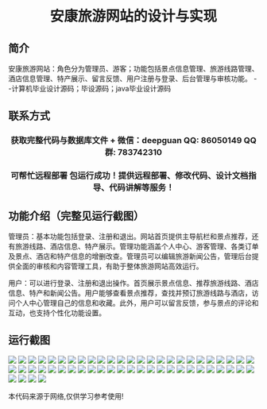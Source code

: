<p><h1 align="center">安康旅游网站的设计与实现</h1></p>

## 简介
安康旅游网站：角色分为管理员、游客；功能包括景点信息管理、旅游线路管理、酒店信息管理、特产展示、留言反馈、用户注册与登录、后台管理与审核功能。    --计算机毕业设计源码；毕设源码；java毕业设计源码


## 联系方式
<p><h3 align="center">获取完整代码与数据库文件 + 微信：deepguan QQ: 86050149 QQ群: 783742310</h3></p>
<p><h3 align="center">可帮忙远程部署 包运行成功！提供远程部署、修改代码、设计文档指导、代码讲解等服务！</h3></p>

## 功能介绍（完整见运行截图）
管理员：基本功能包括登录、注册和退出。网站首页提供主导航栏和景点推荐，还有旅游线路、酒店信息、特产展示。管理功能涵盖个人中心、游客管理、各类订单及景点、酒店和特产信息的增删改查。管理员可以编辑旅游新闻公告，管理后台提供全面的审核和内容管理工具，有助于整体旅游网站高效运行。

用户：可以进行登录、注册和退出操作。首页展示景点信息、推荐旅游线路、酒店信息、特产和新闻公告。用户能够查看景点推荐，查找并预订旅游线路与酒店，访问个人中心管理自己的信息和收藏。此外，用户可以留言反馈，参与景点的评论和互动，也支持个性化功能设置。


## 运行截图
![](https://bs-1329754181.cos.ap-shanghai.myqcloud.com/spring/AnkangTravelWebsiteDesignAndImplementation/img/001.jpg)
![](https://bs-1329754181.cos.ap-shanghai.myqcloud.com/spring/AnkangTravelWebsiteDesignAndImplementation/img/002.jpg)
![](https://bs-1329754181.cos.ap-shanghai.myqcloud.com/spring/AnkangTravelWebsiteDesignAndImplementation/img/003.jpg)
![](https://bs-1329754181.cos.ap-shanghai.myqcloud.com/spring/AnkangTravelWebsiteDesignAndImplementation/img/004.jpg)
![](https://bs-1329754181.cos.ap-shanghai.myqcloud.com/spring/AnkangTravelWebsiteDesignAndImplementation/img/005.jpg)
![](https://bs-1329754181.cos.ap-shanghai.myqcloud.com/spring/AnkangTravelWebsiteDesignAndImplementation/img/006.jpg)
![](https://bs-1329754181.cos.ap-shanghai.myqcloud.com/spring/AnkangTravelWebsiteDesignAndImplementation/img/007.jpg)
![](https://bs-1329754181.cos.ap-shanghai.myqcloud.com/spring/AnkangTravelWebsiteDesignAndImplementation/img/008.jpg)
![](https://bs-1329754181.cos.ap-shanghai.myqcloud.com/spring/AnkangTravelWebsiteDesignAndImplementation/img/009.jpg)
![](https://bs-1329754181.cos.ap-shanghai.myqcloud.com/spring/AnkangTravelWebsiteDesignAndImplementation/img/010.jpg)
![](https://bs-1329754181.cos.ap-shanghai.myqcloud.com/spring/AnkangTravelWebsiteDesignAndImplementation/img/011.jpg)
![](https://bs-1329754181.cos.ap-shanghai.myqcloud.com/spring/AnkangTravelWebsiteDesignAndImplementation/img/012.jpg)
![](https://bs-1329754181.cos.ap-shanghai.myqcloud.com/spring/AnkangTravelWebsiteDesignAndImplementation/img/013.jpg)
![](https://bs-1329754181.cos.ap-shanghai.myqcloud.com/spring/AnkangTravelWebsiteDesignAndImplementation/img/014.jpg)
![](https://bs-1329754181.cos.ap-shanghai.myqcloud.com/spring/AnkangTravelWebsiteDesignAndImplementation/img/015.jpg)
![](https://bs-1329754181.cos.ap-shanghai.myqcloud.com/spring/AnkangTravelWebsiteDesignAndImplementation/img/016.jpg)
![](https://bs-1329754181.cos.ap-shanghai.myqcloud.com/spring/AnkangTravelWebsiteDesignAndImplementation/img/017.jpg)
![](https://bs-1329754181.cos.ap-shanghai.myqcloud.com/spring/AnkangTravelWebsiteDesignAndImplementation/img/018.jpg)
![](https://bs-1329754181.cos.ap-shanghai.myqcloud.com/spring/AnkangTravelWebsiteDesignAndImplementation/img/019.jpg)
![](https://bs-1329754181.cos.ap-shanghai.myqcloud.com/spring/AnkangTravelWebsiteDesignAndImplementation/img/020.jpg)
![](https://bs-1329754181.cos.ap-shanghai.myqcloud.com/spring/AnkangTravelWebsiteDesignAndImplementation/img/021.jpg)
![](https://bs-1329754181.cos.ap-shanghai.myqcloud.com/spring/AnkangTravelWebsiteDesignAndImplementation/img/022.jpg)
![](https://bs-1329754181.cos.ap-shanghai.myqcloud.com/spring/AnkangTravelWebsiteDesignAndImplementation/img/023.jpg)
![](https://bs-1329754181.cos.ap-shanghai.myqcloud.com/spring/AnkangTravelWebsiteDesignAndImplementation/img/024.jpg)
![](https://bs-1329754181.cos.ap-shanghai.myqcloud.com/spring/AnkangTravelWebsiteDesignAndImplementation/img/025.jpg)
![](https://bs-1329754181.cos.ap-shanghai.myqcloud.com/spring/AnkangTravelWebsiteDesignAndImplementation/img/026.jpg)
![](https://bs-1329754181.cos.ap-shanghai.myqcloud.com/spring/AnkangTravelWebsiteDesignAndImplementation/img/027.jpg)
![](https://bs-1329754181.cos.ap-shanghai.myqcloud.com/spring/AnkangTravelWebsiteDesignAndImplementation/img/028.jpg)
![](https://bs-1329754181.cos.ap-shanghai.myqcloud.com/spring/AnkangTravelWebsiteDesignAndImplementation/img/029.jpg)
![](https://bs-1329754181.cos.ap-shanghai.myqcloud.com/spring/AnkangTravelWebsiteDesignAndImplementation/img/030.jpg)
![](https://bs-1329754181.cos.ap-shanghai.myqcloud.com/spring/AnkangTravelWebsiteDesignAndImplementation/img/031.jpg)
![](https://bs-1329754181.cos.ap-shanghai.myqcloud.com/spring/AnkangTravelWebsiteDesignAndImplementation/img/032.jpg)
![](https://bs-1329754181.cos.ap-shanghai.myqcloud.com/spring/AnkangTravelWebsiteDesignAndImplementation/img/033.jpg)
![](https://bs-1329754181.cos.ap-shanghai.myqcloud.com/spring/AnkangTravelWebsiteDesignAndImplementation/img/034.jpg)
![](https://bs-1329754181.cos.ap-shanghai.myqcloud.com/spring/AnkangTravelWebsiteDesignAndImplementation/img/035.jpg)
![](https://bs-1329754181.cos.ap-shanghai.myqcloud.com/spring/AnkangTravelWebsiteDesignAndImplementation/img/036.jpg)
![](https://bs-1329754181.cos.ap-shanghai.myqcloud.com/spring/AnkangTravelWebsiteDesignAndImplementation/img/037.jpg)
![](https://bs-1329754181.cos.ap-shanghai.myqcloud.com/spring/AnkangTravelWebsiteDesignAndImplementation/img/038.jpg)
![](https://bs-1329754181.cos.ap-shanghai.myqcloud.com/spring/AnkangTravelWebsiteDesignAndImplementation/img/039.jpg)
![](https://bs-1329754181.cos.ap-shanghai.myqcloud.com/spring/AnkangTravelWebsiteDesignAndImplementation/img/040.jpg)
![](https://bs-1329754181.cos.ap-shanghai.myqcloud.com/spring/AnkangTravelWebsiteDesignAndImplementation/img/041.jpg)
![](https://bs-1329754181.cos.ap-shanghai.myqcloud.com/spring/AnkangTravelWebsiteDesignAndImplementation/img/042.jpg)
![](https://bs-1329754181.cos.ap-shanghai.myqcloud.com/spring/AnkangTravelWebsiteDesignAndImplementation/img/043.jpg)
![](https://bs-1329754181.cos.ap-shanghai.myqcloud.com/spring/AnkangTravelWebsiteDesignAndImplementation/img/044.jpg)
![](https://bs-1329754181.cos.ap-shanghai.myqcloud.com/spring/AnkangTravelWebsiteDesignAndImplementation/img/045.jpg)
![](https://bs-1329754181.cos.ap-shanghai.myqcloud.com/spring/AnkangTravelWebsiteDesignAndImplementation/img/046.jpg)
![](https://bs-1329754181.cos.ap-shanghai.myqcloud.com/spring/AnkangTravelWebsiteDesignAndImplementation/img/047.jpg)
![](https://bs-1329754181.cos.ap-shanghai.myqcloud.com/spring/AnkangTravelWebsiteDesignAndImplementation/img/048.jpg)
![](https://bs-1329754181.cos.ap-shanghai.myqcloud.com/spring/AnkangTravelWebsiteDesignAndImplementation/img/049.jpg)
![](https://bs-1329754181.cos.ap-shanghai.myqcloud.com/spring/AnkangTravelWebsiteDesignAndImplementation/img/050.jpg)
![](https://bs-1329754181.cos.ap-shanghai.myqcloud.com/spring/AnkangTravelWebsiteDesignAndImplementation/img/051.jpg)
![](https://bs-1329754181.cos.ap-shanghai.myqcloud.com/spring/AnkangTravelWebsiteDesignAndImplementation/img/052.jpg)
![](https://bs-1329754181.cos.ap-shanghai.myqcloud.com/spring/AnkangTravelWebsiteDesignAndImplementation/img/053.jpg)
![](https://bs-1329754181.cos.ap-shanghai.myqcloud.com/spring/AnkangTravelWebsiteDesignAndImplementation/img/054.jpg)

<p>本代码来源于网络,仅供学习参考使用!</p>
